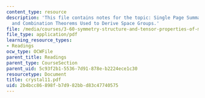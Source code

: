 ```yaml
---
content_type: resource
description: 'This file contains notes for the topic: Single Page Summary of Logic
  and Combination Theorems Used to Derive Space Groups.'
file: /media/courses/3-60-symmetry-structure-and-tensor-properties-of-materials-fall-2005/2b4bcc86898fb7d982bbd83c47740575_crystal11.pdf
file_type: application/pdf
learning_resource_types:
- Readings
ocw_type: OCWFile
parent_title: Readings
parent_type: CourseSection
parent_uid: 5c93f2b1-5536-7d91-878e-b2224ece1c30
resourcetype: Document
title: crystal11.pdf
uid: 2b4bcc86-898f-b7d9-82bb-d83c47740575
---
```

